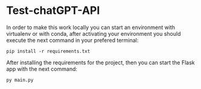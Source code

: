 # Test-chatGPT-API

In order to make this work locally you can start an environment with virtualenv or with conda, after activating your environment you should execute the next command in your prefered terminal:

```pip install -r requirements.txt```

After installing the requirements for the project, then you can start the Flask app with the next command:

```py main.py```
